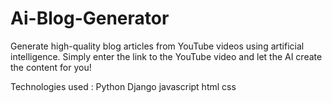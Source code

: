# Ai-Blog-Generator
 Generate high-quality blog articles from YouTube videos using artificial intelligence.
Simply enter the link to the YouTube video  and let the AI create the content for you!

Technologies used :
Python
Django
javascript
html
css


